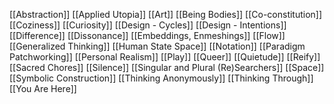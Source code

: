 [[Abstraction]]
[[Applied Utopia]]
[[Art]]
[[Being Bodies]]
[[Co-constitution]]
[[Coziness]]
[[Curiosity]]
[[Design - Cycles]]
[[Design - Intentions]]
[[Difference]]
[[Dissonance]]
[[Embeddings, Enmeshings]]
[[Flow]]
[[Generalized Thinking]]
[[Human State Space]]
[[Notation]]
[[Paradigm Patchworking]]
[[Personal Realism]]
[[Play]]
[[Queer]]
[[Quietude]]
[[Reify]]
[[Sacred Chores]]
[[Silence]]
[[Singular and Plural (Re)Searchers]]
[[Space]]
[[Symbolic Construction]]
[[Thinking Anonymously]]
[[Thinking Through]]
[[You Are Here]]
